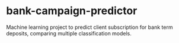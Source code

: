 # bank-campaign-predictor
Machine learning project to predict client subscription for bank term deposits, comparing multiple classification models.
